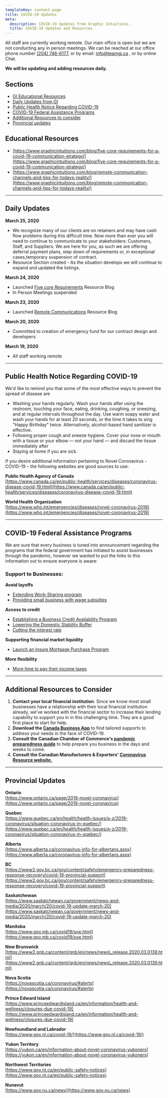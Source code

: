 ```yaml
---
templateKey: content-page
title: COVID-19 Updates
meta:
  description: COVID-19 Updates from Graphic Intuitions.
  title: COVID-19 Updates and Resources
---
```

All staff are currently working remote. Our main office is open but we are not conducting any in person meetings. We can be reached at our office phone number [(204) 746-6177](tel:2047466177), or by email: [info@teamgi.ca](mailto:info@teamgi.ca) , or by online Chat.

**We will be updating and adding resources daily.**

## Sections

- [GI Educational Resources](#educational-resources)
- [Daily Updates from GI](#daily-updates)
- [Public Health Notice Regarding COVID-19](#public-health-notice)
- [COVID-19 Federal Assistance Programs](#federal-assistance-programs)
- [Additional Resources to consider](#additional-resources)
- [Provincial updates](#provincial-updates)

## <a id="educational-resources"></a>Educational Resources

- [https://www.graphicintuitions.com/blog/five-core-requirements-for-a-covid-19-communication-strategy/](https://www.graphicintuitions.com/blog/five-core-requirements-for-a-covid-19-communication-strategy/)
- [https://www.graphicintuitions.com/blog/remote-communication-channels-and-tips-for-todays-reality/](https://www.graphicintuitions.com/blog/remote-communication-channels-and-tips-for-todays-reality/)

---

## <a id="daily-updates"></a>Daily Updates

**March 25, 2020**

- We recognize many of our clients are on retainers and may have cash flow problems during this difficult time. Now more than ever you will need to continue to communicate to your stakeholders: Customers, Staff, and Suppliers. We are here for you, as such we are offering deferral payment plans, step down of requirements or, in exceptional cases,temporary suspension of contract.
- Resource Section created - As the situation develops we will continue to expand and updated the listings.

**March 24, 2020**

- Launched [Five core Requirements](https://www.graphicintuitions.com/blog/five-core-requirements-for-a-covid-19-communication-strategy/) Resource Blog
- In Person Meetings suspended

**March 23, 2020**

- Launched [Remote Communications](https://www.graphicintuitions.com/blog/remote-communication-channels-and-tips-for-todays-reality/) Resource Blog

**March 20, 2020**

- Committed to creation of emergency fund for our contract design and developers

**March 19, 2020**

- All staff working remote

---

## <a id="public-health-notice"></a>Public Health Notice Regarding COVID-19

We&#39;d like to remind you that some of the most effective ways to prevent the spread of disease are

- Washing your hands regularly. Wash your hands after using the restroom, touching your face, eating, drinking, coughing, or sneezing, and at regular intervals throughout the day. Use warm soapy water and wash your hands for at least 20 seconds, or the time it takes to sing &quot;Happy Birthday&quot; twice. Alternatively, alcohol-based hand sanitizer is effective.
- Following proper cough and sneeze hygiene. Cover your nose or mouth with a tissue or your elbow — not your hand — and discard the tissue immediately after
- Staying at home if you are sick.

If you desire additional information pertaining to Novel Coronavirus - COVID-19 – the following websites are good sources to use:

**Public Health Agency of Canada**   
[https://www.canada.ca/en/public-health/services/diseases/coronavirus-disease-covid-19.html](https://www.canada.ca/en/public-health/services/diseases/coronavirus-disease-covid-19.html)

**World Health Organization**  
[https://www.who.int/emergencies/diseases/novel-coronavirus-2019](https://www.who.int/emergencies/diseases/novel-coronavirus-2019)

---

## <a id="federal-assistance-programs"></a>COVID-19 Federal Assistance Programs

We are sure that every business is tuned into announcement regarding the programs that the federal government has initiated to assist businesses through the pandemic, however we wanted to put the links to this information out to ensure everyone is aware:

### Support to Businesses:

**Avoid layoffs**

- [Extending Work-Sharing program](https://www.canada.ca/en/department-finance/economic-response-plan/covid19-businesses.html#extending_workshareprograms)
- [Providing small business with wage subsidies](https://www.canada.ca/en/department-finance/economic-response-plan/covid19-businesses.html#wage_subsidies)

**Access to credit**

- [Establishing a Business Credit Availability Program](https://www.canada.ca/en/department-finance/economic-response-plan/covid19-businesses.html#business_credit_availability_program)
- [Lowering the Domestic Stability Buffer](https://www.canada.ca/en/department-finance/economic-response-plan/covid19-businesses.html#lowering_the_domestic_stability_buffer)
- [Cutting the interest rate](https://www.canada.ca/en/department-finance/economic-response-plan/covid19-businesses.html#cutting_interest_rate)

**Supporting financial market liquidity**

- [Launch an Insure Mortgage Purchase Program](https://www.canada.ca/en/department-finance/economic-response-plan/covid19-businesses.html#insure_mortgage_purchase_program)

**More flexibility**

- [More time to pay their income taxes](https://www.canada.ca/en/department-finance/economic-response-plan/covid19-businesses.html#more_time_to_pay_their_income_taxes)

---

## <a id="additional-resources"></a>Additional Resources to Consider

1. **Contact your local financial institution**. Since we know most small businesses have a relationship with their local financial institution already, we&#39;ve worked with the financial sector to increase their lending capability to support you in in this challenging time. They are a good first place to start for help.
2. **Download the [Canada Business App](https://www.ic.gc.ca/eic/site/icgc.nsf/eng/h_07670.html)** to find tailored supports to address your needs in the face of COVID-19.
3. **Consult the Canadian Chamber of Commerce&#39;s [pandemic preparedness guide](http://www.chamber.ca/resources/pandemic-preparedness/)** to help prepare you business in the days and weeks to come.
4. **Consult the Canadian Manufacturers &amp; Exporters&#39; [Coronavirus Resource website.](https://cme-mec.ca/coronavirus-covid-19-resources/)**

---

## <a id="provincial-updates"></a>Provincial Updates

**Ontario**  
[https://www.ontario.ca/page/2019-novel-coronavirus](https://www.ontario.ca/page/2019-novel-coronavirus)

**Quebec**  
[https://www.quebec.ca/en/health/health-issues/a-z/2019-coronavirus/situation-coronavirus-in-quebec/](https://www.quebec.ca/en/health/health-issues/a-z/2019-coronavirus/situation-coronavirus-in-quebec/)

**Alberta**  
[https://www.alberta.ca/coronavirus-info-for-albertans.aspx](https://www.alberta.ca/coronavirus-info-for-albertans.aspx)

**BC**  
[https://www2.gov.bc.ca/gov/content/safety/emergency-preparedness-response-recovery/covid-19-provincial-support](https://www2.gov.bc.ca/gov/content/safety/emergency-preparedness-response-recovery/covid-19-provincial-support)

**Saskatchewan**  
[https://www.saskatchewan.ca/government/news-and-media/2020/march/20/covid-19-update-march-20](https://www.saskatchewan.ca/government/news-and-media/2020/march/20/covid-19-update-march-20)

**Manitoba**  
[https://www.gov.mb.ca/covid19/soe.html](https://www.gov.mb.ca/covid19/soe.html)

**New Brunswick**  
[https://www2.gnb.ca/content/gnb/en/news/news\_release.2020.03.0139.html](https://www2.gnb.ca/content/gnb/en/news/news\_release.2020.03.0139.html)

**Nova Scotia**  
[https://novascotia.ca/coronavirus/#alerts](https://novascotia.ca/coronavirus/#alerts)

**Prince Edward Island**  
[https://www.princeedwardisland.ca/en/information/health-and-wellness/closures-due-covid-19](https://www.princeedwardisland.ca/en/information/health-and-wellness/closures-due-covid-19)

**Newfoundland and Labrador**  
[https://www.gov.nl.ca/covid-19/](https://www.gov.nl.ca/covid-19/)

**Yukon Territory**  
[https://yukon.ca/en/information-about-novel-coronavirus-yukoners](https://yukon.ca/en/information-about-novel-coronavirus-yukoners)

**Northwest Territories**  
[https://www.gov.nt.ca/en/public-safety-notices](https://www.gov.nt.ca/en/public-safety-notices)

**Nunavut**  
[https://www.gov.nu.ca/news](https://www.gov.nu.ca/news)
